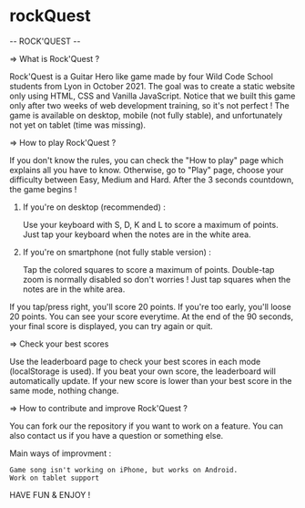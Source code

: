 # rockQuest
-- ROCK'QUEST --


=> What is Rock'Quest ?

Rock'Quest is a Guitar Hero like game made by four Wild Code School students from Lyon in October 2021.
The goal was to create a static website only using HTML, CSS and Vanilla JavaScript.
Notice that we built this game only after two weeks of web development training, so it's not perfect !
The game is available on desktop, mobile (not fully stable), and unfortunately not yet on tablet (time was missing).



=> How to play Rock'Quest ?

If you don't know the rules, you can check the "How to play" page which explains all you have to know.
Otherwise, go to "Play" page, choose your difficulty between Easy, Medium and Hard.
After the 3 seconds countdown, the game begins !

1) If you're on desktop (recommended) :

    Use your keyboard with S, D, K and L to score a maximum of points.
    Just tap your keyboard when the notes are in the white area.

2) If you're on smartphone (not fully stable version) :

    Tap the colored squares to score a maximum of points.
    Double-tap zoom is normally disabled so don't worries !
    Just tap squares when the notes are in the white area.

If you tap/press right, you'll score 20 points. If you're too early, you'll loose 20 points. You can see your score everytime.
At the end of the 90 seconds, your final score is displayed, you can try again or quit.



=> Check your best scores

Use the leaderboard page to check your best scores in each mode (localStorage is used). If you beat your own score, the leaderboard will automatically update. If your new score is lower than your best score in the same mode, nothing change.



=> How to contribute and improve Rock'Quest ?

You can fork our the repository if you want to work on a feature. You can also contact us if you have a question or something else.

Main ways of improvment :

    Game song isn't working on iPhone, but works on Android.
    Work on tablet support


HAVE FUN & ENJOY !